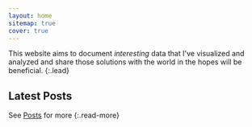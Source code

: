 ```yaml
---
layout: home
sitemap: true
cover: true
---
```


This website aims to document *interesting* data that I've visualized and analyzed and share those solutions with 
the world in the hopes will be beneficial.
{:.lead}


## Latest Posts

<!--posts-->


See [Posts](/posts/) for more {:.read-more}
